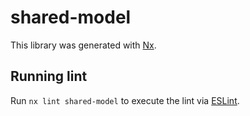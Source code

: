 # shared-model

This library was generated with [Nx](https://nx.dev).

## Running lint

Run `nx lint shared-model` to execute the lint via [ESLint](https://eslint.org/).
